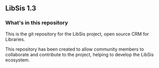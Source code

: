 ## LibSis 1.3

### What's in this repository ###

This is the git repository for the LibSis project, open source CRM for Libraries.

This repository has been created to allow community members to collaborate and contribute to the project, helping to develop the LibSis ecosystem.